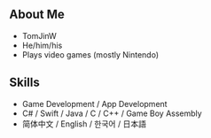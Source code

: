 ## About Me
 - TomJinW
 - He/him/his
 - Plays video games (mostly Nintendo)
## Skills
 - Game Development / App Development
 - C# / Swift / Java / C / C++ / Game Boy Assembly
 - 简体中文 / English / 한국어 / 日本語


<!--
**TomJinW/TomJinW** is a ✨ _special_ ✨ repository because its `README.md` (this file) appears on your GitHub profile.

Here are some ideas to get you started:

- 🔭 I’m currently working on ...
- 🌱 I’m currently learning ...
- 👯 I’m looking to collaborate on ...
- 🤔 I’m looking for help with ...
- 💬 Ask me about ...
- 📫 How to reach me: ...
- 😄 Pronouns: ...
- ⚡ Fun fact: ...
-->
